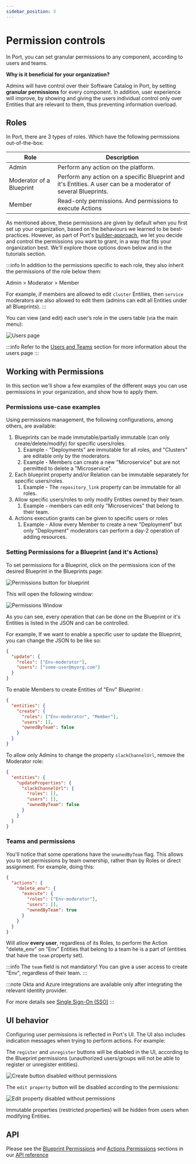 ```yaml
---
sidebar_position: 3
---
```


# Permission controls

In Port, you can set granular permissions to any component, according to users and teams.

**Why is it beneficial for your organization?**

Admins will have control over their Software Catalog in Port, by setting **granular permissions** for every component. In addition, user experience will improve, by showing and giving the users individual control only over Entities that are relevant to them, thus preventing information overload.

## Roles

In Port, there are 3 types of roles. Which have the following permissions out-of-the-box:

| Role                     | Description                                                                                                    |
| ------------------------ | -------------------------------------------------------------------------------------------------------------- |
| Admin                    | Perform any action on the platform.                                                                            |
| Moderator of a Blueprint | Perform any action on a specific Blueprint and it's Entities. A user can be a moderator of several Blueprints. |
| Member                   | Read-only permissions. And permissions to execute Actions                                                      |

As mentioned above, these permissions are given by default when you first set up your organization, based on the behaviours we learned to be best-practices.
However, as part of Port's [builder-approach](#whats-a-builder-based-developer-portal), we let you decide and control the permissions you want to grant, in a way that fits your organization best. We'll explore those options down below and in the tutorials section.

:::info
In addition to the permissions specific to each role, they also inherit the permissions of the role below them:

Admin > Moderator > Member

For example, if members are allowed to edit `cluster` Entities, then `service` moderators are also allowed to edit them (admins can edit all Entities under all Blueprints).
:::

You can view (and edit) each user’s role in the users table (via the main menu):

![Users page](../../../static/img/platform-overview/role-based-access-control/permissions/usersPageRolesHightlight.png)

:::info
Refer to the [Users and Teams](./users-and-teams-management) section for more information about the users page
:::

## Working with Permissions

In this section we'll show a few examples of the different ways you can use permissions in your organization, and show how to apply them.

### Permissions use-case examples

Using permissions management, the following configurations, among others, are available:

1. Blueprints can be made immutable/partially immutable (can only create/delete/modify) for specific users/roles.
   1. Example - "Deployments" are immutable for all roles, and "Clusters" are editable only by the moderators.
   2. Example - Members can create a new "Microservice" but are not permitted to delete a "Microservice".
2. Each blueprint property and/or Relation can be immutable separately for specific users/roles.
   1. Example - The `repository_link` property can be immutable for all roles.
3. Allow specific users/roles to only modify Entities owned by their team.
   1. Example - members can edit only "Microservices" that belong to their team.
4. Actions execution grants can be given to specific users or roles
   1. Example - Allow every Member to create a new "Deployment" but only "Deployment" moderators can perform a day-2 operation of adding resources.

### Setting Permissions for a Blueprint (and it's Actions)

To set permissions for a Blueprint, click on the permissions icon of the desired Blueprint in the Blueprints page:

![Permissions button for blueprint](../../../static/img/platform-overview/role-based-access-control/permissions/permissionsOfBlueprint.png)

This will open the following window:

![Permissions Window](../../../static/img/platform-overview/role-based-access-control/permissions/permissionsModal.png)

As you can see, every operation that can be done on the Blueprint or it's Entities is listed in the JSON and can be controlled.

For example, If we want to enable a specific user to update the Blueprint, you can change the JSON to be like so:

```json showLineNumbers
{
  "update": {
    "roles": ["Env-moderator"],
    "users": ["some-user@myorg.com"]
  }
}
```

To enable Members to create Entities of "Env" Blueprint :

```json showLineNumbers
{
  "entities": {
    "create": {
      "roles": ["Env-moderator", "Member"],
      "users": [],
      "ownedByTeam": false
    }
  }
}
```

To allow only Admins to change the property `slackChannelUrl`, remove the Moderator role:

```json showLineNumbers
{
  "entities": {
    "updateProperties": {
      "slackChannelUrl": {
        "roles": [],
        "users": [],
        "ownedByTeam": false
      }
    }
  }
}
```

### Teams and permissions

You'll notice that some operations have the `onwnedByTeam` flag. This allows you to set permissions by team ownership, rather than by Roles or direct assignment.
For example, doing this:

```json showLineNumbers
{
  "actions": {
    "delete_env": {
      "execute": {
        "roles": ["Env-moderator"],
        "users": [],
        "ownedByTeam": true
      }
    }
  }
}
```

Will allow **every user**, regardless of its Roles, to perform the Action "delete_env" on "Env" Entities that belong to a team he is a part of (entities that have the `team` property set).

:::info
The `team` field is not mandatory! You can give a user access to create "Env", regardless of their team.
:::

:::note
Okta and Azure integrations are available only after integrating the relevant identity provider.

For more details see [Single Sign-On (SSO)](../../single-sign-on/)
:::

## UI behavior

Configuring user permissions is reflected in Port's UI. The UI also includes indication messages when trying to perform actions. For example:

The `register` and `unregister` buttons will be disabled in the UI, according to the Blueprint permissions (unauthorized users/groups will not be able to register or unregister entities).

![Create button disabled without permissions](../../../static/img/platform-overview/role-based-access-control/permissions/memberNoCreatePermission.png)

The `edit property` button will be disabled according to the permissions:

![Edit property disabled without permissions](../../../static/img/platform-overview/role-based-access-control/permissions/memberNoEditPermission.png)

Immutable properties (restricted properties) will be hidden from users when modifying Entities.

## API

Please see the [Blueprint Permissions](../../api-reference/#tag/Blueprints/paths/~1v1~1blueprints~1%7Bblueprint_identifier%7D~1permissions) and [Actions Permissions](../../api-reference/#tag/Actions/paths/~1v1~1blueprints~1%7Bblueprint_identifier%7D~1actions~1%7Baction_identifier%7D~1permissions/get) sections in our [API reference](../../api-reference/)
